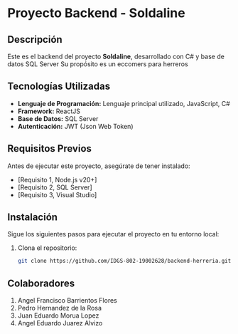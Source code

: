 # Proyecto Backend - Soldaline

## Descripción

Este es el backend del proyecto **Soldaline**, desarrollado con C# y base de datos SQL Server Su propósito es un eccomers para herreros



## Tecnologías Utilizadas

- **Lenguaje de Programación:** Lenguaje principal utilizado, JavaScript, C#
- **Framework:** ReactJS
- **Base de Datos:** SQL Server
- **Autenticación:** JWT (Json Web Token)


## Requisitos Previos

Antes de ejecutar este proyecto, asegúrate de tener instalado:

- [Requisito 1,  Node.js v20+]
- [Requisito 2,  SQL Server]
- [Requisito 3,  Visual Studio]

## Instalación

Sigue los siguientes pasos para ejecutar el proyecto en tu entorno local:

1. Clona el repositorio:

   ```bash
   git clone https://github.com/IDGS-802-19002628/backend-herreria.git

## Colaboradores


1. Angel Francisco Barrientos Flores
2. Pedro Hernandez de la Rosa
3. Juan Eduardo Morua Lopez
4. Angel Eduardo Juarez Alvizo
